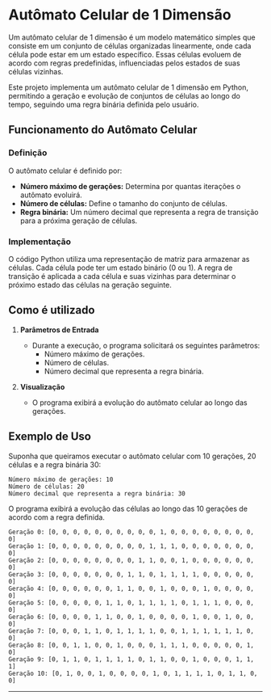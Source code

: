 # Autômato Celular de 1 Dimensão

Um autômato celular de 1 dimensão é um modelo matemático simples que consiste em um conjunto de células organizadas linearmente, onde cada célula pode estar em um estado específico. Essas células evoluem de acordo com regras predefinidas, influenciadas pelos estados de suas células vizinhas.

Este projeto implementa um autômato celular de 1 dimensão em Python, permitindo a geração e evolução de conjuntos de células ao longo do tempo, seguindo uma regra binária definida pelo usuário.

## Funcionamento do Autômato Celular

### Definição
O autômato celular é definido por:

- **Número máximo de gerações:** Determina por quantas iterações o autômato evoluirá.
- **Número de células:** Define o tamanho do conjunto de células.
- **Regra binária:** Um número decimal que representa a regra de transição para a próxima geração de células.

### Implementação
O código Python utiliza uma representação de matriz para armazenar as células. Cada célula pode ter um estado binário (0 ou 1). A regra de transição é aplicada a cada célula e suas vizinhas para determinar o próximo estado das células na geração seguinte.

## Como é utilizado

1. **Parâmetros de Entrada**
    - Durante a execução, o programa solicitará os seguintes parâmetros:
        - Número máximo de gerações.
        - Número de células.
        - Número decimal que representa a regra binária.

2. **Visualização**
    - O programa exibirá a evolução do autômato celular ao longo das gerações.

## Exemplo de Uso

Suponha que queiramos executar o autômato celular com 10 gerações, 20 células e a regra binária 30:

```
Número máximo de gerações: 10
Número de células: 20
Número decimal que representa a regra binária: 30
```

O programa exibirá a evolução das células ao longo das 10 gerações de acordo com a regra definida.

```
Geração 0: [0, 0, 0, 0, 0, 0, 0, 0, 0, 0, 1, 0, 0, 0, 0, 0, 0, 0, 0, 0]
Geração 1: [0, 0, 0, 0, 0, 0, 0, 0, 0, 1, 1, 1, 0, 0, 0, 0, 0, 0, 0, 0]
Geração 2: [0, 0, 0, 0, 0, 0, 0, 0, 1, 1, 0, 0, 1, 0, 0, 0, 0, 0, 0, 0]
Geração 3: [0, 0, 0, 0, 0, 0, 0, 1, 1, 0, 1, 1, 1, 1, 0, 0, 0, 0, 0, 0]
Geração 4: [0, 0, 0, 0, 0, 0, 1, 1, 0, 0, 1, 0, 0, 0, 1, 0, 0, 0, 0, 0]
Geração 5: [0, 0, 0, 0, 0, 1, 1, 0, 1, 1, 1, 1, 0, 1, 1, 1, 0, 0, 0, 0]
Geração 6: [0, 0, 0, 0, 1, 1, 0, 0, 1, 0, 0, 0, 0, 1, 0, 0, 1, 0, 0, 0]
Geração 7: [0, 0, 0, 1, 1, 0, 1, 1, 1, 1, 0, 0, 1, 1, 1, 1, 1, 1, 0, 0]
Geração 8: [0, 0, 1, 1, 0, 0, 1, 0, 0, 0, 1, 1, 1, 0, 0, 0, 0, 0, 1, 0]
Geração 9: [0, 1, 1, 0, 1, 1, 1, 1, 0, 1, 1, 0, 0, 1, 0, 0, 0, 1, 1, 1]
Geração 10: [0, 1, 0, 0, 1, 0, 0, 0, 0, 1, 0, 1, 1, 1, 1, 0, 1, 1, 0, 0]
```
---
